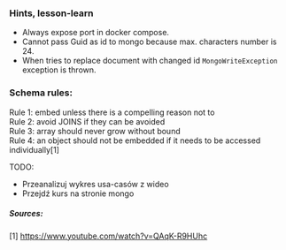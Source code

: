 ﻿### Hints, lesson-learn

- Always expose port in docker compose.
- Cannot pass Guid as id to mongo because max. characters number is 24.
- When tries to replace document with changed id `MongoWriteException` exception is thrown. 

### Schema rules:
Rule 1: embed unless there is a compelling reason not to  
Rule 2: avoid JOINS if they can be avoided  
Rule 3: array should never grow without bound  
Rule 4: an object should not be embedded if it needs to be accessed individually[1]

TODO:
- Przeanalizuj wykres usa-casów z wideo
- Przejdź kurs na stronie mongo

##### Sources:
[1] https://www.youtube.com/watch?v=QAqK-R9HUhc